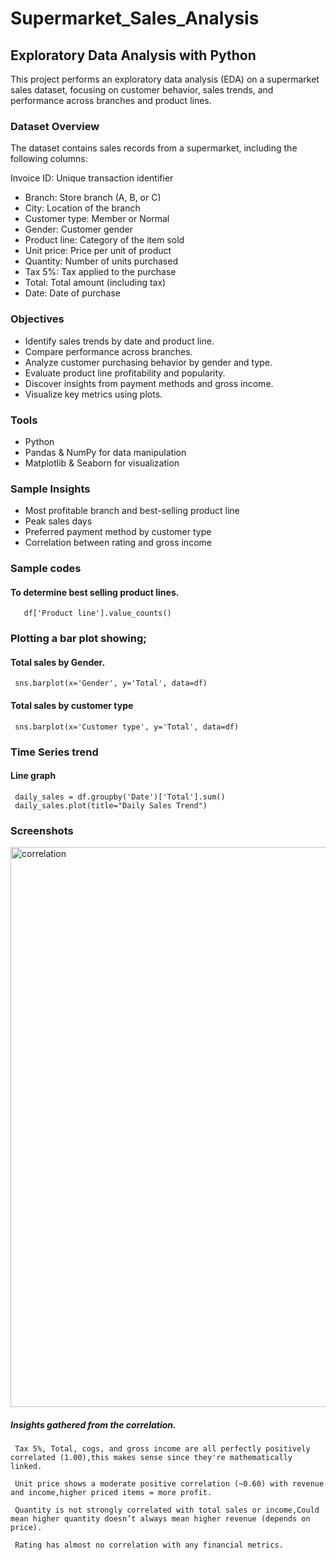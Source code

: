 # Supermarket_Sales_Analysis

## Exploratory Data Analysis with Python

This project performs an exploratory data analysis (EDA) on a supermarket sales dataset, focusing on customer behavior, sales trends, and performance across branches and product lines.
### Dataset Overview

The dataset contains sales records from a supermarket, including the following columns:

Invoice ID: Unique transaction identifier
- Branch: Store branch (A, B, or C)
- City: Location of the branch
- Customer type: Member or Normal
- Gender: Customer gender
- Product line: Category of the item sold
- Unit price: Price per unit of product
- Quantity: Number of units purchased
- Tax 5%: Tax applied to the purchase
- Total: Total amount (including tax)
- Date: Date of purchase

### Objectives
- Identify sales trends by date and product line.
- Compare performance across branches.
- Analyze customer purchasing behavior by gender and type.
- Evaluate product line profitability and popularity.
- Discover insights from payment methods and gross income.
- Visualize key metrics using plots.

### Tools
- Python
- Pandas & NumPy for data manipulation
- Matplotlib & Seaborn for visualization

### Sample Insights
- Most profitable branch and best-selling product line
- Peak sales days
- Preferred payment method by customer type
- Correlation between rating and gross income

### Sample codes

  #### To determine best selling product lines.
  
       df['Product line'].value_counts()

  ### Plotting a bar plot showing;

  #### Total sales by Gender.

     sns.barplot(x='Gender', y='Total', data=df)

  #### Total sales by customer type

     sns.barplot(x='Customer type', y='Total', data=df)
  ### Time Series trend
  #### Line graph 

     daily_sales = df.groupby('Date')['Total'].sum()
     daily_sales.plot(title="Daily Sales Trend")
### Screenshots

<img width="896" alt="correlation" src="https://github.com/user-attachments/assets/b0825201-8909-4141-99af-3789477c1117" />

   ##### Insights gathered from the correlation.

     Tax 5%, Total, cogs, and gross income are all perfectly positively correlated (1.00),this makes sense since they're mathematically linked.

     Unit price shows a moderate positive correlation (~0.60) with revenue and income,higher priced items = more profit.

     Quantity is not strongly correlated with total sales or income,Could mean higher quantity doesn’t always mean higher revenue (depends on price).

     Rating has almost no correlation with any financial metrics.

                                                                    


     


  

